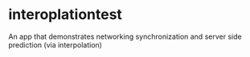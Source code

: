 # interoplationtest
An app that demonstrates networking synchronization and server side prediction (via interpolation)
